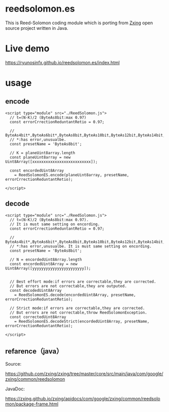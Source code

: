 # reedsolomon.es
This is Reed-Solomon coding module which is porting from [Zxing](https://github.com/zxing/zxing) open source project written in Java. 


# Live demo

https://ryunosinfx.github.io/reedsolomon.es/index.html

# usage

## encode 
```EJS
<script type="module" src="./ReedSolomon.js">
  // t=(N-K)/2 (ByteAs8bit:max 0.97)
  const errorCrrectionReduntantRetio = 0.97;
  
  // ByteAs4bit*,ByteAs6bit*,ByteAs8bit,ByteAs10bit,ByteAs12bit,ByteAs14bit,ByteAs16bit*,QR_CODE_FIELD_256
  // *:has error,unusualbe.
  const presetName = 'ByteAs8bit';
  
  // K = planeUint8array.length
  const planeUint8array = new Uint8Array([xxxxxxxxxxxxxxxxxxxxxxxxxx]);
  
  const encordedUint8Array 
    = ReedSolomonES.encode(planeUint8array, presetName, errorCrrectionReduntantRetio);
      
</script>
```
## decode 
```EJS
<script type="module" src="./ReedSolomon.js">
  // t=(N-K)/2 (ByteAs8bit:max 0.97).
  // It is must same setting on encording.
  const errorCrrectionReduntantRetio = 0.97;
  
  // ByteAs4bit*,ByteAs6bit*,ByteAs8bit,ByteAs10bit,ByteAs12bit,ByteAs14bit,ByteAs16bit*,QR_CODE_FIELD_256
  // *:has error,unusualbe. It is must same setting on encording.
  const presetName = 'ByteAs8bit';
  
  // N = encordedUint8Array.length
  const encordedUint8Array = new Uint8Array([yyyyyyyyyyyyyyyyyyyyyyy]); 
   
  
  // Best effort mode:if errors are correctable,they are corrected.
  // But errors are not correctable,they are outputed.
  const decodedUint8Array 
    = ReedSolomonES.decode(encordedUint8Array, presetName, errorCrrectionReduntantRetio);
  
  // Strict mode:if errors are correctable,they are corrected.
  // But errors are not correctable,throw ReedSolomonException.
  const correctedUint8Array 
    = ReedSolomonES.decodeStrict(encordedUint8Array, presetName, errorCrrectionReduntantRetio);

</script>
```

## refarence（java）
Source:

https://github.com/zxing/zxing/tree/master/core/src/main/java/com/google/zxing/common/reedsolomon

JavaDoc:

https://zxing.github.io/zxing/apidocs/com/google/zxing/common/reedsolomon/package-frame.html


